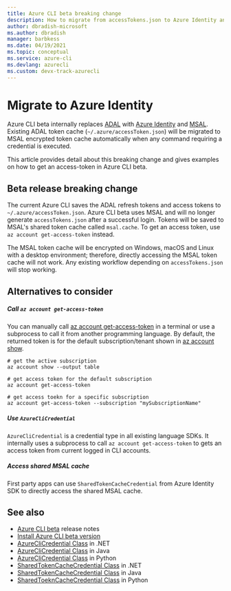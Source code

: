 ```yaml
---
title: Azure CLI beta breaking change
description: How to migrate from accessTokens.json to Azure Identity and MSAL
author: dbradish-microsoft
ms.author: dbradish
manager: barbkess
ms.date: 04/19/2021 
ms.topic: conceptual
ms.service: azure-cli
ms.devlang: azurecli
ms.custom: devx-track-azurecli
---
```

# Migrate to Azure Identity

Azure CLI beta internally replaces [ADAL](https://github.com/AzureAD/azure-activedirectory-library-for-python) with [Azure Identity](https://github.com/Azure/azure-sdk-for-python/tree/master/sdk/identity/azure-identity) and [MSAL](https://github.com/AzureAD/microsoft-authentication-library-for-python). Existing ADAL token cache (`~/.azure/accessToken.json`) will be migrated to MSAL encrypted token cache automatically when any command requiring a credential is executed.

This article provides detail about this breaking change and gives examples on how to get an access-token in Azure CLI beta.

## Beta release breaking change

The current Azure CLI saves the ADAL refresh tokens and access tokens to `~/.azure/accessToken.json`. Azure CLI beta uses MSAL and will no longer generate `accessTokens.json` after a successful login.  Tokens will be saved to MSAL's shared token cache called `msal.cache`.  To get an access token, use `az account get-access-token` instead. 

The MSAL token cache will be encrypted on Windows, macOS and Linux with a desktop environment; therefore, directly accessing the MSAL token cache will not work. Any existing workflow depending on `accessTokens.json` will stop working.

## Alternatives to consider

##### Call `az account get-access-token`

You can manually call [az account get-access-token](/cli/azure/account#az_account_get_access_token) in a terminal or use a subprocess to call it from another programming language. By default, the returned token is for the default subscription/tenant shown in [az account show](/cli/azure/account#az_account_show).

```azurecli
# get the active subscription
az account show --output table

# get access token for the default subscription
az account get-access-token

# get access toekn for a specific subscription
az account get-access-token --subscription "mySubscriptionName"
```

##### Use `AzureCliCredential`

`AzureCliCredential` is a credential type in all existing language SDKs. It internally uses a subprocess to call `az account get-access-token` to gets an access token from current logged in CLI accounts. 

##### Access shared MSAL cache

First party apps can use `SharedTokenCacheCredential` from Azure Identity SDK to directly access the shared MSAL cache.

## See also
* [Azure CLI beta](/cli/azure/release-notes-azure-cli?toc=%2Fcli%2Fazure%2Ftoc.json&bc=%2Fcli%2Fazure%2Fbreadcrumb%2Ftoc.json&tabs=azure-cli-beta) release notes
* [Install Azure CLI beta version](/cli/azure/install-azure-cli-beta)
* [AzureCliCredential Class](/dotnet/api/azure.identity.azureclicredential?view=azure-dotnet&preserve-view=true) in .NET
* [AzureCliCredential Class](/python/api/azure-identity/azure.identity.azureclicredential?view=azure-python&preserve-view=true) in Java
* [AzureCliCredential Class](/python/api/azure-identity/azure.identity.azureclicredential?view=azure-python&preserve-view=true) in Python
* [SharedTokenCacheCredential Class](/dotnet/api/azure.identity.sharedtokencachecredential?view=azure-dotnet&preserve-view=true) in .NET
* [SharedTokenCacheCredential Class](/java/api/com.azure.identity.sharedtokencachecredential?view=azure-java-stable&preserve-view=true) in Java
* [SharedToeknCacheCredential Class](/python/api/azure-identity/azure.identity.sharedtokencachecredential?view=azure-python&preserve-view=true) in Python
